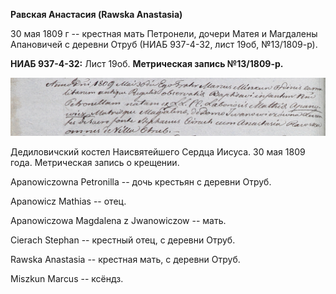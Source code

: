 **Равская Анастасия (Rawska Anastasia)**

30 мая 1809 г -- крестная мать Петронели, дочери Матея и Магдалены
Апановичей с деревни Отруб (НИАБ 937-4-32, лист 19об, №13/1809-р).

**НИАБ 937-4-32:** Лист 19об. **Метрическая запись №13/1809-р.**

![](./media/1d8779bd3441c642c1656d41b01372ee43343de3.png)

Дедиловичский костел Наисвятейшего Сердца Иисуса. 30 мая 1809 года.
Метрическая запись о крещении.

Apanowiczowna Petronilla -- дочь крестьян с деревни Отруб.

Apanowicz Mathias -- отец.

Apanowiczowa Magdalena z Jwanowiczow -- мать.

Cierach Stephan -- крестный отец, с деревни Отруб.

Rawska Anastasia -- крестная мать, с деревни Отруб.

Miszkun Marcus -- ксёндз.
